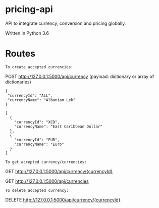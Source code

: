 # pricing-api
API to integrate currency, conversion and pricing globally.

Written in Python 3.6

# Routes

`To create accepted currencies:`

POST http://127.0.0.1:5000/api/currency (payload: dictionary or array of dictionaries)

```
{
 "currencyId": "ALL",
 "currencyName": "Albanian Lek"
}
```

```
[
  {
    "currencyId": "XCD",
    "currencyName": "East Caribbean Dollar"
  },
  {
    "currencyId": "EUR",
    "currencyName": "Euro"
  }
]
```


`To get accepted currency/currencies:`

GET http://127.0.0.1:5000/api/currency/{currencyId}

GET http://127.0.0.1:5000/api/currencies
 
 
 `To delete accepted currency:`

DELETE http://127.0.0.1:5000/api/currency/{currencyId}
#


